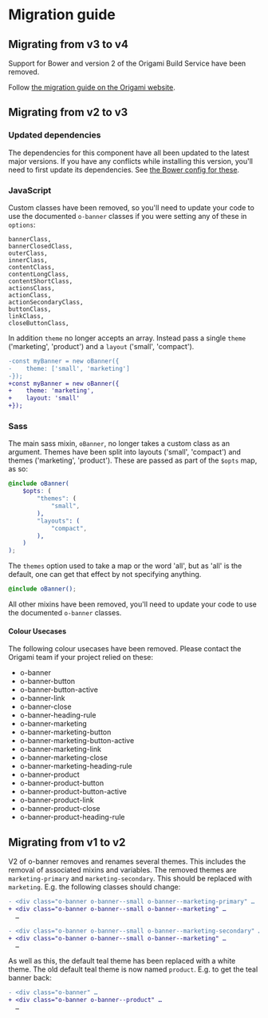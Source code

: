 # Migration guide

## Migrating from v3 to v4

Support for Bower and version 2 of the Origami Build Service have been removed.

Follow [the migration guide on the Origami website](https://origami.ft.com/documentation/tutorials/bower-to-npm/).

## Migrating from v2 to v3

### Updated dependencies

The dependencies for this component have all been updated to the latest major versions.
If you have any conflicts while installing this version, you'll need to first update
its dependencies. See [the Bower config for these](./bower.json).

### JavaScript

Custom classes have been removed, so you'll need to update your code to use the documented `o-banner` classes if you were setting any of these in `options`:

```
bannerClass,
bannerClosedClass,
outerClass,
innerClass,
contentClass,
contentLongClass,
contentShortClass,
actionsClass,
actionClass,
actionSecondaryClass,
buttonClass,
linkClass,
closeButtonClass,
```

In addition `theme` no longer accepts an array. Instead pass a single `theme` ('marketing', 'product') and a `layout` ('small', 'compact').

```diff
-const myBanner = new oBanner({
-    theme: ['small', 'marketing']
-});
+const myBanner = new oBanner({
+    theme: 'marketing',
+    layout: 'small'
+});
```

### Sass

The main sass mixin, `oBanner`, no longer takes a custom class as an argument. Themes have been split into layouts ('small', 'compact') and themes ('marketing', 'product'). These are passed as part of the `$opts` map, as so:

```scss
@include oBanner(
	$opts: (
		"themes": (
			"small",
		),
		"layouts": (
			"compact",
		),
	)
);
```

The `themes` option used to take a map or the word 'all', but as 'all' is the default, one can get that effect by not specifying anything.

```scss
@include oBanner();
```

All other mixins have been removed, you'll need to update your code to use the documented `o-banner` classes.

#### Colour Usecases

The following colour usecases have been removed. Please contact the Origami team if your project relied on these:

- o-banner
- o-banner-button
- o-banner-button-active
- o-banner-link
- o-banner-close
- o-banner-heading-rule
- o-banner-marketing
- o-banner-marketing-button
- o-banner-marketing-button-active
- o-banner-marketing-link
- o-banner-marketing-close
- o-banner-marketing-heading-rule
- o-banner-product
- o-banner-product-button
- o-banner-product-button-active
- o-banner-product-link
- o-banner-product-close
- o-banner-product-heading-rule

## Migrating from v1 to v2

V2 of o-banner removes and renames several themes. This includes the removal of associated mixins and variables. The removed themes are `marketing-primary` and `marketing-secondary`. This should be replaced with `marketing`. E.g. the following classes should change:

```diff
- <div class="o-banner o-banner--small o-banner--marketing-primary" …
+ <div class="o-banner o-banner--small o-banner--marketing" …
  …
```

```diff
- <div class="o-banner o-banner--small o-banner--marketing-secondary" …
+ <div class="o-banner o-banner--small o-banner--marketing" …
  …
```

As well as this, the default teal theme has been replaced with a white theme. The old default teal theme is now named `product`. E.g. to get the teal banner back:

```diff
- <div class="o-banner" …
+ <div class="o-banner o-banner--product" …
  …
```

